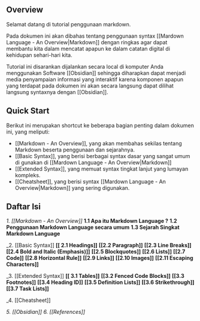 ## Overview 

Selamat datang di tutorial penggunaan markdown. 

Pada dokumen ini akan dibahas tentang penggunaan syntax [[Mardown Language - An Overview|Markdown]] dengan ringkas agar dapat membantu kita dalam mencatat apapun ke dalam catatan digital di kehidupan sehari-hari kita.

Tutorial ini disarankan dijalankan secara local di komputer Anda menggunakan Software [[Obsidian]] sehingga diharapkan dapat menjadi media penyampaian informasi yang interaktif karena komponen apapun yang terdapat pada dokumen ini akan secara langsung dapat dilihat langsung syntaxnya dengan [[Obsidian]].

## Quick Start

Berikut ini merupakan shortcut ke beberapa bagian penting dalam dokumen ini, yang meliputi: 
- [[Markdown - An Overview]], yang akan membahas sekilas tentang Markdown beserta penggunaan dan sejarahnya.
- [[Basic Syntax]], yang berisi berbagai syntax dasar yang sangat umum di gunakan di [[Mardown Language - An Overview|Markdown]]
- [[Extended Syntax]], yang memuat syntax tingkat lanjut yang lumayan kompleks.
- [[Cheatsheet]], yang berisi syntax [[Mardown Language - An Overview|Markdown]] yang sering digunakan.

## Daftar Isi
_1. [[Markdown - An Overview]]_
	__1.1  Apa itu Markdown Language ?__ 
	__1.2 Penggunaan Markdown Language secara umum__
	__1.3 Sejarah Singkat Markdown Language__
	
_2. [[Basic Syntax]]
	__[[ 2.1 Headings]]__
	__[[2.2 Paragraph]]__
	__[[2.3 Line Breaks]]__
	__[[2.4 Bold and Italic (Emphasis)]]__
	__[[2.5 Blockquotes]]__
	__[[2.6 Lists]]__
	__[[2.7 Code]]__
	__[[2.8 Horizontal Rule]]__
	__[[2.9 Links]]__
	__[[2.10 Images]]__
	__[[2.11 Escaping Characters]]__
	
_3. [[Extended Syntax]]
	__[[ 3.1 Tables]]__
	__[[3.2 Fenced Code Blocks]]__
	__[[3.3 Footnotes]]__
	__[[3.4 Heading ID]]__
	__[[3.5 Definition Lists]]__
	__[[3.6 Strikethrough]]__
	__[[3.7 Task Lists]]__
	

_4. [[Cheatsheet]]

_5. [[Obsidian]]_
_6.  [[References]]_

